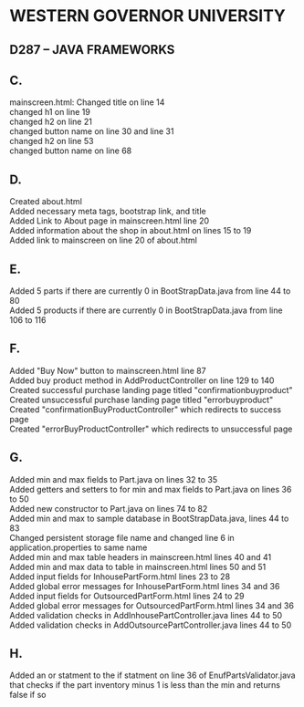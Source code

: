 # WESTERN GOVERNOR UNIVERSITY 
## D287 – JAVA FRAMEWORKS

## C.
mainscreen.html: Changed title on line 14 <br/> changed h1 on line 19 <br/>
changed h2 on line 21<br/> changed button name on line 30 and line 31<br/>
changed h2 on line 53<br/> changed button name on line 68

## D.
Created about.html <br/>
Added necessary meta tags, bootstrap link, and title <br/>
Added Link to About page in mainscreen.html line 20 <br/>
Added information about the shop in about.html on lines 15 to 19 <br/>
Added link to mainscreen on line 20 of about.html

## E.
Added 5 parts if there are currently 0 in BootStrapData.java from line 44 to 80 <br/>
Added 5 products if there are currently 0 in BootStrapData.java from line 106 to 116

## F.
Added "Buy Now" button to mainscreen.html line 87<br/>
Added buy product method in AddProductController on line 129 to 140<br/>
Created successful purchase landing page titled "confirmationbuyproduct"<br/>
Created unsuccessful purchase landing page titled "errorbuyproduct"<br/>
Created "confirmationBuyProductController" which redirects to success page<br/>
Created "errorBuyProductController" which redirects to unsuccessful page<br/>

## G.
Added min and max fields to Part.java on lines 32 to 35<br/>
Added getters and setters to for min and max fields to Part.java on lines 36 to 50<br/>
Added new constructor to Part.java on lines 74 to 82<br/>
Added min and max to sample database in BootStrapData.java, lines 44 to 83<br/>
Changed persistent storage file name and changed line 6 in application.properties to same name<br/>
Added min and max table headers in mainscreen.html lines 40 and 41<br/>
Added min and max data to table in mainscreen.html lines 50 and 51<br/>
Added input fields for InhousePartForm.html lines 23 to 28<br/>
Added global error messages for InhousePartForm.html lines 34 and 36<br/>
Added input fields for OutsourcedPartForm.html lines 24 to 29<br/>
Added global error messages for OutsourcedPartForm.html lines 34 and 36<br/>
Added validation checks in AddInhousePartController.java lines 44 to 50<br/>
Added validation checks in AddOutsourcePartController.java lines 44 to 50<br/>

## H.
Added an or statment to the if statment on line 36 of EnufPartsValidator.java that checks if the part inventory minus 1 is less than the min and returns false if so
